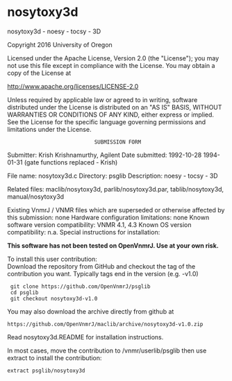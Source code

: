 # nosytoxy3d
 nosytoxy3d - noesy - tocsy - 3D

 Copyright 2016 University of Oregon

 Licensed under the Apache License, Version 2.0 (the "License");
 you may not use this file except in compliance with the License.
 You may obtain a copy of the License at

   http://www.apache.org/licenses/LICENSE-2.0

 Unless required by applicable law or agreed to in writing, software
 distributed under the License is distributed on an "AS IS" BASIS,
 WITHOUT WARRANTIES OR CONDITIONS OF ANY KIND, either express or implied.
 See the License for the specific language governing permissions and
 limitations under the License.

                                SUBMISSION FORM

Submitter:      Krish Krishnamurthy, Agilent
Date submitted: 1992-10-28
                1994-01-31 (gate functions replaced - Krish)

File name:      nosytoxy3d.c
Directory:      psglib
Description:    noesy - tocsy - 3D

Related files:  maclib/nosytoxy3d, parlib/nosytoxy3d.par,
                tablib/nosytoxy3d, manual/nosytoxy3d

Existing VnmrJ / VNMR files which are superseded or
otherwise affected by this submission:  none
Hardware configuration limitations:     none
Known software version compatibility:   VNMR 4.1, 4.3
Known OS version compatibility:         n.a.
Special instructions for installation:

**This software has not been tested on OpenVnmrJ. Use at your own risk.**

To install this user contribution:  
Download the repository from GitHub and checkout the tag of the contribution you want.
Typically tags end in the version (e.g. -v1.0)

     git clone https://github.com/OpenVnmrJ/psglib  
     cd psglib  
     git checkout nosytoxy3d-v1.0


You may also download the archive directly from github at

    https://github.com/OpenVnmrJ/maclib/archive/nosytoxy3d-v1.0.zip

Read nosytoxy3d.README for installation instructions.

In most cases, move the contribution to /vnmr/userlib/psglib 
then use extract to install the contribution:  

    extract psglib/nosytoxy3d